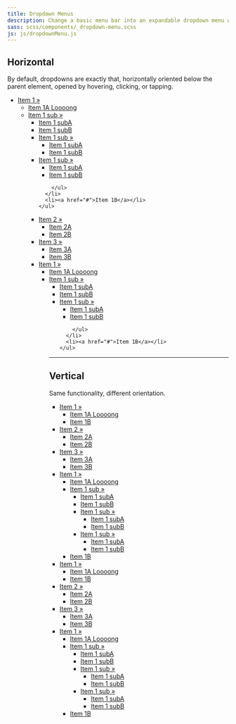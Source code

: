 ```yaml
---
title: Dropdown Menus
description: Change a basic menu bar into an expandable dropdown menu with the Dropdown Menu plugin.
sass: scss/components/_dropdown-menu.scss
js: js/dropdownMenu.js
---
```


## Horizontal
By default, dropdowns are exactly that, horizontally oriented below the parent element, opened by hovering, clicking, or tapping.


<ul class="dropdown menu-bar" data-dropdown-menu>
  <li class="has-submenu">
    <a href="#">Item 1 &raquo;</a>
    <ul class="submenu menu-bar" data-submenu>
      <li><a href="#">Item 1A Loooong</a></li>
      <li class='has-submenu'>
        <a href='#'> Item 1 sub &raquo;</a>
        <ul class='submenu menu-bar' data-submenu>
          <li><a href='#'>Item 1 subA</a></li>
          <li><a href='#'>Item 1 subB</a></li>
          <li class='has-submenu'>
            <a href='#'> Item 1 sub &raquo;</a>
            <ul class='submenu menu-bar' data-submenu>
              <li><a href='#'>Item 1 subA</a></li>
              <li><a href='#'>Item 1 subB</a></li>
            </ul>
          </li>
          <li class='has-submenu'>
            <a href='#'> Item 1 sub &raquo;</a>
            <ul class='submenu menu-bar' data-submenu>
              <li><a href='#'>Item 1 subA</a></li>
              <li><a href='#'>Item 1 subB</a></li>
            </ul>
          </li>

        </ul>
      </li>
      <li><a href="#">Item 1B</a></li>
    </ul>
  </li>
  <li class="has-submenu">
    <a href="#">Item 2 &raquo;</a>
    <ul class="submenu menu-bar" data-submenu>
      <li><a href="#">Item 2A</a></li>
      <li><a href="#">Item 2B</a></li>
    </ul>
  </li>
  <li class="has-submenu">
    <a href="#">Item 3 &raquo;</a>
    <ul class="submenu menu-bar" data-submenu>
      <li><a href="#">Item 3A</a></li>
      <li><a href="#">Item 3B</a></li>
    </ul>
  </li>
</ul>



<ul class="dropdown menu-bar align-right" data-dropdown-menu>
  <li class="has-submenu">
    <a href="#">Item 1 &raquo;</a>
    <ul class="submenu menu-bar" data-submenu>
      <li><a href="#">Item 1A Loooong</a></li>
      <li class='has-submenu'>
        <a href='#'> Item 1 sub &raquo;</a>
        <ul class='submenu menu-bar' data-submenu>
          <li><a href='#'>Item 1 subA</a></li>
          <li><a href='#'>Item 1 subB</a></li>
          <!-- <li class='has-submenu'>
            <a href='#'> Item 1 sub &raquo;</a>
            <ul class='submenu right menu-bar' data-submenu>
              <li><a href='#'>Item 1 subA</a></li>
              <li><a href='#'>Item 1 subB</a></li>
            </ul>
          </li> -->
          <li class='has-submenu'>
            <a href='#'> Item 1 sub &raquo;</a>
            <ul class='submenu menu-bar' data-submenu>
              <li><a href='#'>Item 1 subA</a></li>
              <li><a href='#'>Item 1 subB</a></li>
            </ul>
          </li>

        </ul>
      </li>
      <li><a href="#">Item 1B</a></li>
    </ul>
  </li>
  <!-- <li class="has-submenu">
    <a href="#">Item 2 &raquo;</a>
    <ul class="submenu vertical menu-bar" data-submenu>
      <li><a href="#">Item 2A</a></li>
      <li><a href="#">Item 2B</a></li>
    </ul>
  </li>
  <li class="has-submenu">
    <a href="#">Item 3 &raquo;</a>
    <ul class="submenu vertical menu-bar" data-submenu>
      <li><a href="#">Item 3A</a></li>
      <li><a href="#">Item 3B</a></li>
    </ul>
  </li> -->
</ul>


---

## Vertical
Same functionality, different orientation.



<ul class="dropdown vertical menu-bar" data-dropdown-menu>
  <li class="has-submenu">
    <a href="#">Item 1 &raquo;</a>
    <ul class="submenu menu-bar" data-submenu>
      <li><a href="#">Item 1A Loooong</a></li>
      <li><a href="#">Item 1B</a></li>
    </ul>
  </li>
  <li class="has-submenu">
    <a href="#">Item 2 &raquo;</a>
    <ul class="submenu menu-bar" data-submenu>
      <li><a href='#'>Item 2A</a></li>
      <li><a href="#">Item 2B</a></li>
    </ul>
  </li>
  <li class="has-submenu">
    <a href="#">Item 3 &raquo;</a>
    <ul class="submenu menu-bar" data-submenu>
      <li><a href="#">Item 3A</a></li>
      <li><a href="#">Item 3B</a></li>
    </ul>
  </li>
  <li class="has-submenu">
    <a href="#">Item 1 &raquo;</a>
    <ul class="submenu menu-bar" data-submenu>
      <li><a href="#">Item 1A Loooong</a></li>
      <li class='has-submenu'>
        <a href='#'> Item 1 sub &raquo;</a>
        <ul class='submenu menu-bar' data-submenu>
          <li><a href='#'>Item 1 subA</a></li>
          <li><a href='#'>Item 1 subB</a></li>
          <li class='has-submenu'>
            <a href='#'> Item 1 sub &raquo;</a>
            <ul class='submenu menu-bar' data-submenu>
              <li><a href='#'>Item 1 subA</a></li>
              <li><a href='#'>Item 1 subB</a></li>
            </ul>
          </li>
          <li class='has-submenu'>
            <a href='#'> Item 1 sub &raquo;</a>
            <ul class='submenu menu-bar' data-submenu>
              <li><a href='#'>Item 1 subA</a></li>
              <li><a href='#'>Item 1 subB</a></li>
            </ul>
          </li>
        </ul>
      </li>
      <li><a href="#">Item 1B</a></li>
    </ul>
  </li>

</ul>



<ul class="dropdown vertical align-right menu-bar" data-dropdown-menu>
  <li class="has-submenu">
    <a href="#">Item 1 &raquo;</a>
    <ul class="submenu menu-bar" data-submenu>
      <li><a href="#">Item 1A Loooong</a></li>
      <li><a href="#">Item 1B</a></li>
    </ul>
  </li>
  <li class="has-submenu">
    <a href="#">Item 2 &raquo;</a>
    <ul class="submenu menu-bar" data-submenu>
      <li><a href='#'>Item 2A</a></li>
      <li><a href="#">Item 2B</a></li>
    </ul>
  </li>
  <li class="has-submenu">
    <a href="#">Item 3 &raquo;</a>
    <ul class="submenu menu-bar" data-submenu>
      <li><a href="#">Item 3A</a></li>
      <li><a href="#">Item 3B</a></li>
    </ul>
  </li>
  <li class="has-submenu">
    <a href="#">Item 1 &raquo;</a>
    <ul class="submenu menu-bar" data-submenu>
      <li><a href="#">Item 1A Loooong</a></li>
      <li class='has-submenu'>
        <a href='#'> Item 1 sub &raquo;</a>
        <ul class='submenu menu-bar' data-submenu>
          <li><a href='#'>Item 1 subA</a></li>
          <li><a href='#'>Item 1 subB</a></li>
          <li class='has-submenu'>
            <a href='#'> Item 1 sub &raquo;</a>
            <ul class='submenu menu-bar' data-submenu>
              <li><a href='#'>Item 1 subA</a></li>
              <li><a href='#'>Item 1 subB</a></li>
            </ul>
          </li>
          <li class='has-submenu'>
            <a href='#'> Item 1 sub &raquo;</a>
            <ul class='submenu menu-bar' data-submenu>
              <li><a href='#'>Item 1 subA</a></li>
              <li><a href='#'>Item 1 subB</a></li>
            </ul>
          </li>
        </ul>
      </li>
      <li><a href="#">Item 1B</a></li>
    </ul>
  </li>
</ul>
